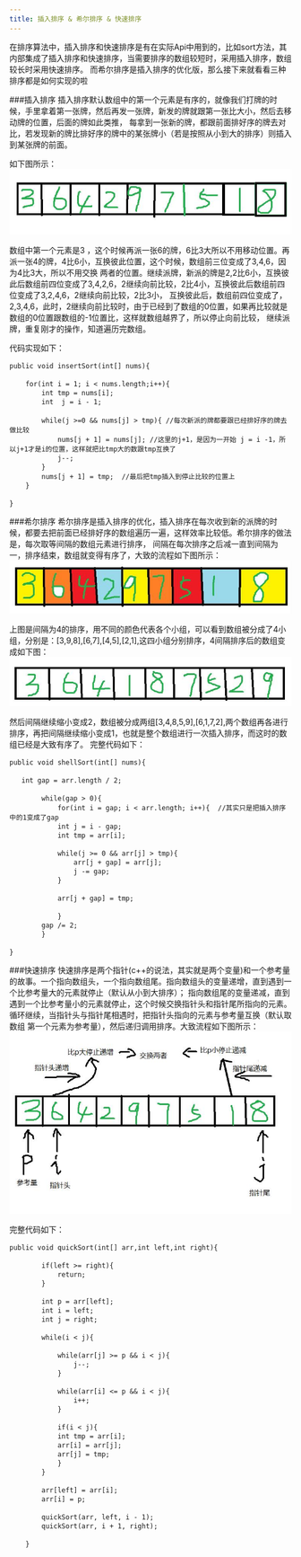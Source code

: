 ```yaml
---
title: 插入排序 & 希尔排序 & 快速排序
---
```


在排序算法中，插入排序和快速排序是有在实际Api中用到的，比如sort方法，其内部集成了插入排序和快速排序，当需要排序的数组较短时，采用插入排序，数组较长时采用快速排序。
而希尔排序是插入排序的优化版，那么接下来就看看三种排序都是如何实现的啦

<!--More-->
###插入排序
插入排序默认数组中的第一个元素是有序的，就像我们打牌的时候，手里拿着第一张牌，然后再发一张牌，新发的牌就跟第一张比大小，然后去移动牌的位置，后面的牌如此类推，
每拿到一张新的牌，都跟前面排好序的牌去对比，若发现新的牌比排好序的牌中的某张牌小（若是按照从小到大的排序）则插入到某张牌的前面。

如下图所示：
![待排序数组](insert/ioriginal.jpg)

数组中第一个元素是3 ，这个时候再派一张6的牌，6比3大所以不用移动位置。再派一张4的牌，4比6小，互换彼此位置，这个时候，数组前三位变成了3,4,6，因为4比3大，所以不用交换
两者的位置。继续派牌，新派的牌是2,2比6小，互换彼此后数组前四位变成了3,4,2,6，2继续向前比较，2比4小，互换彼此后数组前四位变成了3,2,4,6，2继续向前比较，2比3小，
互换彼此后，数组前四位变成了，2,3,4,6，此时，2继续向前比较时，由于已经到了数组的0位置，如果再比较就是数组的0位置跟数组的-1位置比，这样就数组越界了，所以停止向前比较，
继续派牌，重复刚才的操作，知道遍历完数组。

代码实现如下：
```
public void insertSort(int[] nums){
    
    for(int i = 1; i < nums.length;i++){
        int tmp = nums[i]; 
        int  j = i - 1;

        while(j >=0 && nums[j] > tmp){ //每次新派的牌都要跟已经排好序的牌去做比较
            nums[j + 1] = nums[j]; //这里的j+1，是因为一开始 j = i -1，所以j+1才是i的位置，这样就把比tmp大的数跟tmp互换了 
            j--;
        }
        nums[j + 1] = tmp;  //最后把tmp插入到停止比较的位置上
    }

}
```

###希尔排序
希尔排序是插入排序的优化，插入排序在每次收到新的派牌的时候，都要去把前面已经排好序的数组遍历一遍，这样效率比较低。希尔排序的做法是，每次取等间隔的数组元素进行排序，
间隔在每次排序之后减一直到间隔为一，排序结束，数组就变得有序了，大致的流程如下图所示：
![间隔为4的排序](insert/shellInsert.jpg)

上图是间隔为4的排序，用不同的颜色代表各个小组，可以看到数组被分成了4小组，分别是：[3,9,8],[6,7],[4,5],[2,1],这四小组分别排序，4间隔排序后的数组变成如下图：
![间隔为4排序后的数组](insert/after4.jpg)

然后间隔继续缩小变成2，数组被分成两组[3,4,8,5,9],[6,1,7,2],两个数组再各进行排序，再把间隔继续缩小变成1，也就是整个数组进行一次插入排序，而这时的数组已经是大致有序了。
完整代码如下：
```
public void shellSort(int[] nums){
    
   int gap = arr.length / 2;
		
		while(gap > 0){
		    for(int i = gap; i < arr.length; i++){  //其实只是把插入排序中的1变成了gap
			int j = i - gap;
			int tmp = arr[i];
			
			while(j >= 0 && arr[j] > tmp){
				arr[j + gap] = arr[j];
				j -= gap;
			}
			
			arr[j + gap] = tmp;
			
		    }
		gap /= 2;
		}

}
```

###快速排序
快速排序是两个指针(c++的说法，其实就是两个变量)和一个参考量的故事。一个指向数组头，一个指向数组尾。指向数组头的变量递增，直到遇到一个比参考量大的元素就停止（默认从小到大排序）；
指向数组尾的变量递减，直到遇到一个比参考量小的元素就停止，这个时候交换指针头和指针尾所指向的元素。循环继续，当指针头与指针尾相遇时，把指针头指向的元素与参考量互换（默认取数组
第一个元素为参考量），然后递归调用排序。大致流程如下图所示：
![快速排序](insert/quickSort.jpg)

完整代码如下：
```
public void quickSort(int[] arr,int left,int right){
		
		if(left >= right){
			return;
		}
		
		int p = arr[left];
		int i = left;
		int j = right;
		
		while(i < j){
			
			while(arr[j] >= p && i < j){
				j--;
			}
			
			while(arr[i] <= p && i < j){
				i++;
			}
			
			if(i < j){ 
			int tmp = arr[i];
			arr[i] = arr[j];
			arr[j] = tmp;
			}
		}
		
		arr[left] = arr[i];
		arr[i] = p;
		
		quickSort(arr, left, i - 1);
		quickSort(arr, i + 1, right);
		
	}
```

